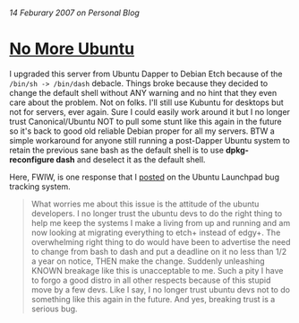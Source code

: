 ###### 14 Feburary 2007 on Personal Blog

# [No More Ubuntu]

I upgraded this server from Ubuntu Dapper to Debian Etch because
of the `/bin/sh -> /bin/dash` debacle. Things broke because they
decided to change the default shell without ANY warning and no
hint that they even care about the problem. Not on folks. I'll
still use Kubuntu for desktops but not for servers, ever again.
Sure I could easily work around it but I no longer trust
Canonical/Ubuntu NOT to pull some stunt like this again in the
future so it's back to good old reliable Debian proper for all my
servers. BTW a simple workaround for anyone still running a
post-Dapper Ubuntu system to retain the previous sane bash as the
default shell is to use **dpkg-reconfigure dash** and deselect it
as the default shell.

Here, FWIW, is one response that I [posted] on the Ubuntu
Launchpad bug tracking system.

> What worries me about this issue is the attitude of the ubuntu
> developers. I no longer trust the ubuntu devs to do the right
> thing to help me keep the systems I make a living from up and
> running and am now looking at migrating everything to etch+
> instead of edgy+. The overwhelming right thing to do would have
> been to advertise the need to change from bash to dash and put a
> deadline on it no less than 1/2 a year on notice, THEN make the
> change. Suddenly unleashing KNOWN breakage like this is
> unacceptable to me. Such a pity I have to forgo a good distro in
> all other respects because of this stupid move by a few devs.
> Like I say, I no longer trust ubuntu devs not to do something
> like this again in the future. And yes, breaking trust is a
> serious bug.

[No More Ubuntu]: /5
[posted]: https://bugs.launchpad.net/ubuntu/+source/dash/+bug/61463
